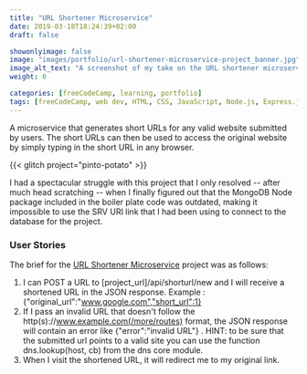 ```yaml
---
title: "URL Shortener Microservice"
date: 2019-03-18T18:24:39+02:00
draft: false

showonlyimage: false
image: "images/portfolio/url-shortener-microservice-project_banner.jpg"
image_alt_text: "A screenshot of my take on the URL shortener microservice project for freeCodeCamp."
weight: 0

categories: [freeCodeCamp, learning, portfolio]
tags: [freeCodeCamp, web dev, HTML, CSS, JavaScript, Node.js, Express.js, MongoDB, Mongoose, body-parser]
---
```


<!--more-->

A microservice that generates short URLs for any valid website submitted by users. The short URLs can then be used to access the original website by simply typing in the short URL in any browser.

{{< glitch project="pinto-potato" >}}

I had a spectacular struggle with this project that I only resolved -- after much head scratching -- when I finally figured out that the MongoDB Node package included in the boiler plate code was outdated, making it impossible to use the SRV URI link that I had been using to connect to the database for the project.

### User Stories

The brief for the [URL Shortener Microservice](https://learn.freecodecamp.org/apis-and-microservices/apis-and-microservices-projects/url-shortener-microservice) project was as follows:

1. I can POST a URL to [project_url]/api/shorturl/new and I will receive a shortened URL in the JSON response.
Example : {"original_url":"www.google.com","short_url":1}
2. If I pass an invalid URL that doesn't follow the http(s)://www.example.com(/more/routes) format, the JSON response will contain an error like {"error":"invalid URL"} .
HINT: to be sure that the submitted url points to a valid site you can use the function dns.lookup(host, cb) from the dns core module.
3. When I visit the shortened URL, it will redirect me to my original link.

